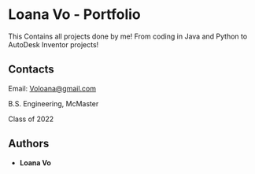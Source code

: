 # Loana Vo - Portfolio

This Contains all projects done by me!
From coding in Java and Python to AutoDesk Inventor projects!

## Contacts

Email: Voloana@gmail.com

B.S. Engineering, McMaster

Class of 2022

## Authors

* **Loana Vo**

